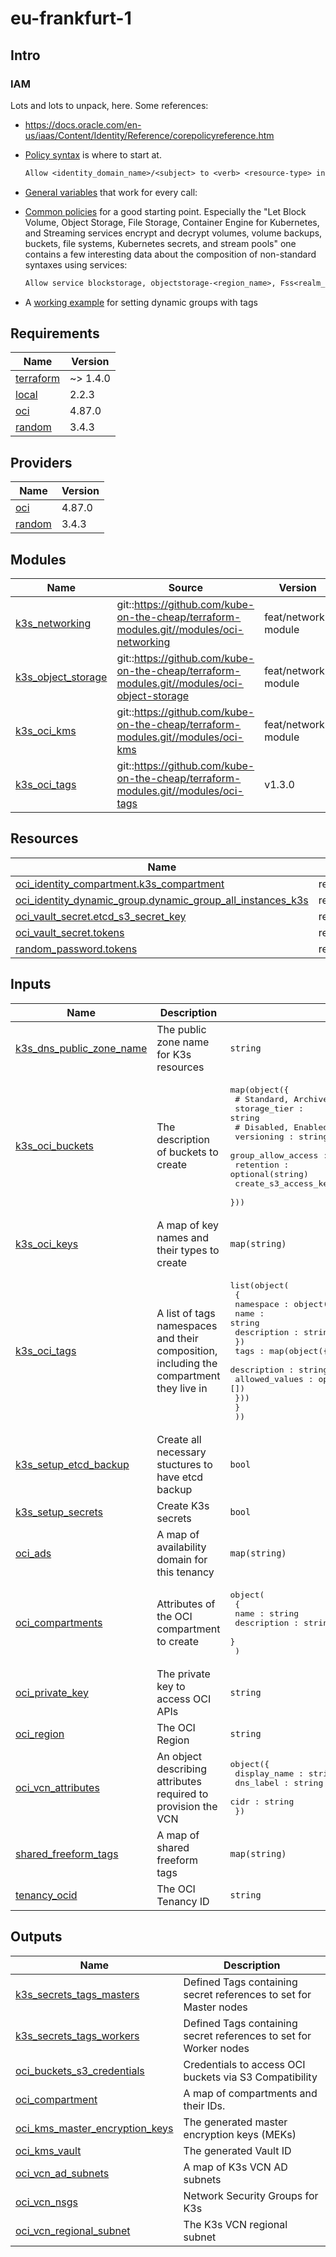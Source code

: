 # eu-frankfurt-1

<!-- BEGINNING OF PRE-COMMIT-TERRAFORM DOCS HOOK -->
## Intro

### IAM

Lots and lots to unpack, here. Some references:

* https://docs.oracle.com/en-us/iaas/Content/Identity/Reference/corepolicyreference.htm

* [Policy syntax](https://docs.oracle.com/en-us/iaas/Content/Identity/policysyntax/policy-syntax.htm) is where to start at.

  ```txt
  Allow <identity_domain_name>/<subject> to <verb> <resource-type> in <location> where <conditions>
  ```

* [General variables](https://docs.oracle.com/en-us/iaas/Content/Identity/policyreference/policyreference_topic-General_Variables_for_All_Requests.htm) that work for every call:

* [Common policies](https://docs.oracle.com/en-us/iaas/Content/Identity/policiescommon/commonpolicies.htm) for a good starting point. Especially the "Let Block Volume, Object Storage, File Storage, Container Engine for Kubernetes, and Streaming services encrypt and decrypt volumes, volume backups, buckets, file systems, Kubernetes secrets, and stream pools" one contains a few interesting data about the composition of non-standard syntaxes using services:

  ```txt
  Allow service blockstorage, objectstorage-<region_name>, Fss<realm_key>Prod, oke, streaming to use keys in compartment ABC where target.key.id = '<key_OCID>'
  ```

* A [working example](https://docs.oracle.com/en-us/iaas/Content/Compute/Tasks/runningcommands.htm) for setting dynamic groups with tags

## Requirements

| Name | Version |
|------|---------|
| <a name="requirement_terraform"></a> [terraform](#requirement\_terraform) | ~> 1.4.0 |
| <a name="requirement_local"></a> [local](#requirement\_local) | 2.2.3 |
| <a name="requirement_oci"></a> [oci](#requirement\_oci) | 4.87.0 |
| <a name="requirement_random"></a> [random](#requirement\_random) | 3.4.3 |

## Providers

| Name | Version |
|------|---------|
| <a name="provider_oci"></a> [oci](#provider\_oci) | 4.87.0 |
| <a name="provider_random"></a> [random](#provider\_random) | 3.4.3 |

## Modules

| Name | Source | Version |
|------|--------|---------|
| <a name="module_k3s_networking"></a> [k3s\_networking](#module\_k3s\_networking) | git::https://github.com/kube-on-the-cheap/terraform-modules.git//modules/oci-networking | feat/network-module |
| <a name="module_k3s_object_storage"></a> [k3s\_object\_storage](#module\_k3s\_object\_storage) | git::https://github.com/kube-on-the-cheap/terraform-modules.git//modules/oci-object-storage | feat/network-module |
| <a name="module_k3s_oci_kms"></a> [k3s\_oci\_kms](#module\_k3s\_oci\_kms) | git::https://github.com/kube-on-the-cheap/terraform-modules.git//modules/oci-kms | feat/network-module |
| <a name="module_k3s_oci_tags"></a> [k3s\_oci\_tags](#module\_k3s\_oci\_tags) | git::https://github.com/kube-on-the-cheap/terraform-modules.git//modules/oci-tags | v1.3.0 |

## Resources

| Name | Type |
|------|------|
| [oci_identity_compartment.k3s_compartment](https://registry.terraform.io/providers/oracle/oci/4.87.0/docs/resources/identity_compartment) | resource |
| [oci_identity_dynamic_group.dynamic_group_all_instances_k3s](https://registry.terraform.io/providers/oracle/oci/4.87.0/docs/resources/identity_dynamic_group) | resource |
| [oci_vault_secret.etcd_s3_secret_key](https://registry.terraform.io/providers/oracle/oci/4.87.0/docs/resources/vault_secret) | resource |
| [oci_vault_secret.tokens](https://registry.terraform.io/providers/oracle/oci/4.87.0/docs/resources/vault_secret) | resource |
| [random_password.tokens](https://registry.terraform.io/providers/hashicorp/random/3.4.3/docs/resources/password) | resource |

## Inputs

| Name | Description | Type | Default | Required |
|------|-------------|------|---------|:--------:|
| <a name="input_k3s_dns_public_zone_name"></a> [k3s\_dns\_public\_zone\_name](#input\_k3s\_dns\_public\_zone\_name) | The public zone name for K3s resources | `string` | n/a | yes |
| <a name="input_k3s_oci_buckets"></a> [k3s\_oci\_buckets](#input\_k3s\_oci\_buckets) | The description of buckets to create | <pre>map(object({<br>    # Standard, Archive<br>    storage_tier : string<br>    # Disabled, Enabled, Suspended<br>    versioning : string<br>    group_allow_access : optional(string),<br>    retention : optional(string)<br>    create_s3_access_key : optional(bool, false)<br>  }))</pre> | n/a | yes |
| <a name="input_k3s_oci_keys"></a> [k3s\_oci\_keys](#input\_k3s\_oci\_keys) | A map of key names and their types to create | `map(string)` | n/a | yes |
| <a name="input_k3s_oci_tags"></a> [k3s\_oci\_tags](#input\_k3s\_oci\_tags) | A list of tags namespaces and their composition, including the compartment they live in | <pre>list(object(<br>    {<br>      namespace : object({<br>        name : string<br>        description : string<br>      })<br>      tags : map(object({<br>        description : string,<br>        allowed_values : optional(list(string), [])<br>      }))<br>    }<br>  ))</pre> | n/a | yes |
| <a name="input_k3s_setup_etcd_backup"></a> [k3s\_setup\_etcd\_backup](#input\_k3s\_setup\_etcd\_backup) | Create all necessary stuctures to have etcd backup | `bool` | `false` | no |
| <a name="input_k3s_setup_secrets"></a> [k3s\_setup\_secrets](#input\_k3s\_setup\_secrets) | Create K3s secrets | `bool` | `false` | no |
| <a name="input_oci_ads"></a> [oci\_ads](#input\_oci\_ads) | A map of availability domain for this tenancy | `map(string)` | n/a | yes |
| <a name="input_oci_compartments"></a> [oci\_compartments](#input\_oci\_compartments) | Attributes of the OCI compartment to create | <pre>object(<br>    {<br>      name : string<br>      description : string<br>    }<br>  )</pre> | n/a | yes |
| <a name="input_oci_private_key"></a> [oci\_private\_key](#input\_oci\_private\_key) | The private key to access OCI APIs | `string` | n/a | yes |
| <a name="input_oci_region"></a> [oci\_region](#input\_oci\_region) | The OCI Region | `string` | n/a | yes |
| <a name="input_oci_vcn_attributes"></a> [oci\_vcn\_attributes](#input\_oci\_vcn\_attributes) | An object describing attributes required to provision the VCN | <pre>object({<br>    display_name : string<br>    dns_label : string<br>    cidr : string<br>  })</pre> | n/a | yes |
| <a name="input_shared_freeform_tags"></a> [shared\_freeform\_tags](#input\_shared\_freeform\_tags) | A map of shared freeform tags | `map(string)` | `{}` | no |
| <a name="input_tenancy_ocid"></a> [tenancy\_ocid](#input\_tenancy\_ocid) | The OCI Tenancy ID | `string` | n/a | yes |

## Outputs

| Name | Description |
|------|-------------|
| <a name="output_k3s_secrets_tags_masters"></a> [k3s\_secrets\_tags\_masters](#output\_k3s\_secrets\_tags\_masters) | Defined Tags containing secret references to set for Master nodes |
| <a name="output_k3s_secrets_tags_workers"></a> [k3s\_secrets\_tags\_workers](#output\_k3s\_secrets\_tags\_workers) | Defined Tags containing secret references to set for Worker nodes |
| <a name="output_oci_buckets_s3_credentials"></a> [oci\_buckets\_s3\_credentials](#output\_oci\_buckets\_s3\_credentials) | Credentials to access OCI buckets via S3 Compatibility |
| <a name="output_oci_compartment"></a> [oci\_compartment](#output\_oci\_compartment) | A map of compartments and their IDs. |
| <a name="output_oci_kms_master_encryption_keys"></a> [oci\_kms\_master\_encryption\_keys](#output\_oci\_kms\_master\_encryption\_keys) | The generated master encryption keys (MEKs) |
| <a name="output_oci_kms_vault"></a> [oci\_kms\_vault](#output\_oci\_kms\_vault) | The generated Vault ID |
| <a name="output_oci_vcn_ad_subnets"></a> [oci\_vcn\_ad\_subnets](#output\_oci\_vcn\_ad\_subnets) | A map of K3s VCN AD subnets |
| <a name="output_oci_vcn_nsgs"></a> [oci\_vcn\_nsgs](#output\_oci\_vcn\_nsgs) | Network Security Groups for K3s |
| <a name="output_oci_vcn_regional_subnet"></a> [oci\_vcn\_regional\_subnet](#output\_oci\_vcn\_regional\_subnet) | The K3s VCN regional subnet |
<!-- END OF PRE-COMMIT-TERRAFORM DOCS HOOK -->
